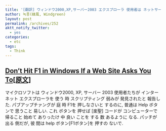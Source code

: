 ```yaml
---
title: '[翻訳] ウィンドウ2000,XP,サーバー2003 エクスプローラ 使用者は ネットサーフィン中 F1 押すの 言葉 の'
author: 녹풍(綠風, Windgreen)
layout: post
permalink: /archives/252
aktt_notify_twitter:
  - yes
categories:
  - etc
tags:
  - Think
---
```

## <a href="http://lifehacker.com/5484549/dont-hit-f1-in-windows-if-a-web-site-asks-you-to" target="_blank">Don&#8217;t Hit F1 in Windows If a Web Site Asks You To[原文]</a>

マイクロソフトは ウィンドウ2000, XP, サーバー 2003 使用者たちが インターネット エクスプローラを 使う 時 スクリプティング 弱みが 発見されたと 報告した. パブアップチァングが 庭 時 F1を 押しなさいと するのに, 普通は Help ボタンで 思うこと 易しい. これ ボタンを 押せば [楽聖] コードが コンピューターで 帰ること 始めて ありったけ 中 良い ことを する 数 あるように なる. パッチが 出る 側だが, 彼 間は help ボタン[F1ボタン]を 押すの ないで.